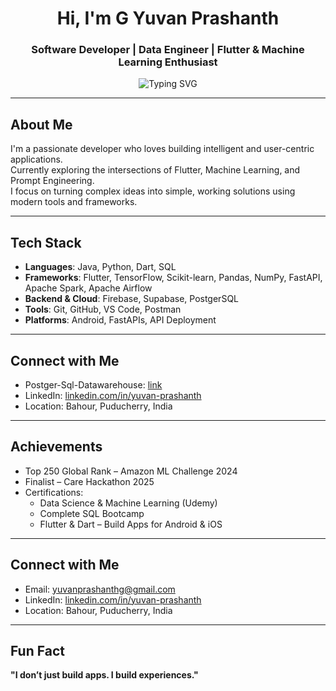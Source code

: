 <h1 align="center">Hi, I'm G Yuvan Prashanth</h1>
<h3 align="center">Software Developer | Data Engineer | Flutter & Machine Learning Enthusiast</h3>

<p align="center">
  <img src="https://readme-typing-svg.demolab.com/?lines=Flutter+Developer;Data+Engineer;AI+Student;ML+Engineer+in+the+Making;Always+Learning+Something+New&center=true&width=500&height=30" alt="Typing SVG" />
</p>

---

## About Me

I'm a passionate developer who loves building intelligent and user-centric applications.  
Currently exploring the intersections of Flutter, Machine Learning, and Prompt Engineering.  
I focus on turning complex ideas into simple, working solutions using modern tools and frameworks.

---

## Tech Stack

- **Languages**: Java, Python, Dart, SQL  
- **Frameworks**: Flutter, TensorFlow, Scikit-learn, Pandas, NumPy, FastAPI, Apache Spark,  Apache Airflow  
- **Backend & Cloud**: Firebase, Supabase, PostgerSQL
- **Tools**: Git, GitHub, VS Code, Postman  
- **Platforms**: Android, FastAPIs, API Deployment  

---
## Connect with Me

- Postger-Sql-Datawarehouse: [link](mailto:yuvanprashanthg@gmail.com)  
- LinkedIn: [linkedin.com/in/yuvan-prashanth](https://www.linkedin.com/in/yuvan-prashanth-682104264)  
- Location: Bahour, Puducherry, India
  
---

## Achievements

- Top 250 Global Rank – Amazon ML Challenge 2024  
- Finalist – Care Hackathon 2025  
- Certifications:  
  - Data Science & Machine Learning (Udemy)  
  - Complete SQL Bootcamp  
  - Flutter & Dart – Build Apps for Android & iOS  

---

## Connect with Me

- Email: [yuvanprashanthg@gmail.com](mailto:yuvanprashanthg@gmail.com)  
- LinkedIn: [linkedin.com/in/yuvan-prashanth](https://www.linkedin.com/in/yuvan-prashanth-682104264)  
- Location: Bahour, Puducherry, India  

---

## Fun Fact

**"I don’t just build apps. I build experiences."**
